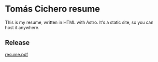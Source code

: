 # Tomás Cichero resume

This is my resume, written in HTML with Astro. It's a static site, so you can host it anywhere.

## Release

[resume.pdf](https://martoxdlol.github.io/resume/resume.pdf)
